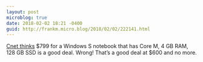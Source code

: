 ```yaml
---
layout: post
microblog: true
date: 2018-02-02 18:21 -0400
guid: http://frankm.micro.blog/2018/02/02/222141.html
---
```

 [Cnet thinks](https://www.cnet.com/news/microsoft-surface-laptop-sale/) $799 for a Windows S notebook that has Core M, 4 GB RAM, 128 GB SSD is a good deal. Wrong! That’s a good deal at $600 and no more. 
